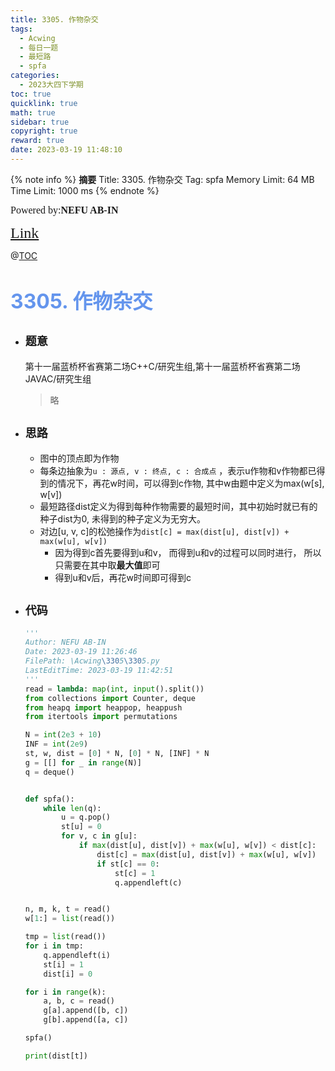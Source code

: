 ```yaml
---
title: 3305. 作物杂交
tags:
  - Acwing
  - 每日一题
  - 最短路
  - spfa
categories:
  - 2023大四下学期
toc: true
quicklink: true
math: true
sidebar: true
copyright: true
reward: true
date: 2023-03-19 11:48:10
---
```



{% note info %}
**摘要**
Title: 3305. 作物杂交
Tag: spfa
Memory Limit: 64 MB
Time Limit: 1000 ms
{% endnote %}
<!-- more -->

<font size=3 face=楷体>Powered by:**NEFU AB-IN**</font>

<font color=#FFA500 size=5 face=楷体>[Link](https://www.acwing.com/problem/content/description/3308/)</font>

@[TOC](文章目录)

# <font color=#6495ED size=6>3305. 作物杂交</font>

* ## <font size=4 face=粗体>题意</font>
  第十一届蓝桥杯省赛第二场C++C/研究生组,第十一届蓝桥杯省赛第二场JAVAC/研究生组
  >略

* ## <font size=4 face=粗体>思路</font>

  * 图中的顶点即为作物
  * 每条边抽象为`u : 源点, v : 终点, c : 合成点` ，表示u作物和v作物都已得到的情况下，再花w时间，可以得到c作物, 其中w由题中定义为max(w[s], w[v])
  * 最短路径dist定义为得到每种作物需要的最短时间，其中初始时就已有的种子dist为0, 未得到的种子定义为无穷大。
  * 对边[u, v, c]的松弛操作为`dist[c] = max(dist[u], dist[v]) + max(w[u], w[v])`
    * 因为得到c首先要得到u和v， 而得到u和v的过程可以同时进行， 所以只需要在其中取**最大值**即可
    * 得到u和v后，再花w时间即可得到c

* ## <font size=4 face=粗体>代码</font>

  ```python
  '''
  Author: NEFU AB-IN
  Date: 2023-03-19 11:26:46
  FilePath: \Acwing\3305\3305.py
  LastEditTime: 2023-03-19 11:42:51
  '''
  read = lambda: map(int, input().split())
  from collections import Counter, deque
  from heapq import heappop, heappush
  from itertools import permutations

  N = int(2e3 + 10)
  INF = int(2e9)
  st, w, dist = [0] * N, [0] * N, [INF] * N
  g = [[] for _ in range(N)]
  q = deque()


  def spfa():
      while len(q):
          u = q.pop()
          st[u] = 0
          for v, c in g[u]:
              if max(dist[u], dist[v]) + max(w[u], w[v]) < dist[c]:
                  dist[c] = max(dist[u], dist[v]) + max(w[u], w[v])
                  if st[c] == 0:
                      st[c] = 1
                      q.appendleft(c)


  n, m, k, t = read()
  w[1:] = list(read())

  tmp = list(read())
  for i in tmp:
      q.appendleft(i)
      st[i] = 1
      dist[i] = 0

  for i in range(k):
      a, b, c = read()
      g[a].append([b, c])
      g[b].append([a, c])

  spfa()

  print(dist[t])

  ```
